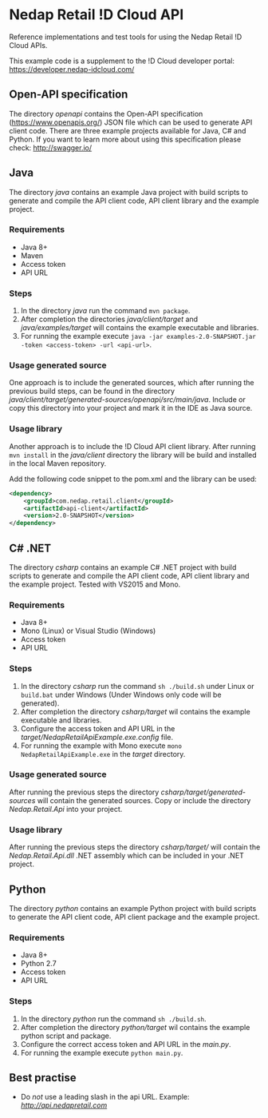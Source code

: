 Nedap Retail !D Cloud API
=========================
Reference implementations and test tools for using the Nedap Retail !D Cloud APIs.

This example code is a supplement to the !D Cloud developer portal: https://developer.nedap-idcloud.com/

## Open-API specification
The directory _openapi_ contains the Open-API specification (https://www.openapis.org/) JSON file which can be used to generate API client code. There are
three example projects available for Java, C# and Python. If you want to learn more about using this specification please check:
http://swagger.io/

## Java
The directory _java_ contains an example Java project with build scripts to generate and compile the API client code, API client
library and the example project.

### Requirements
* Java 8+
* Maven
* Access token
* API URL

### Steps
1. In the directory _java_ run the command `mvn package`.
2. After completion the directories _java/client/target_ and _java/examples/target_ will contains the example executable and libraries.
3. For running the example execute `java -jar examples-2.0-SNAPSHOT.jar -token <access-token> -url <api-url>`.

### Usage generated source 
One approach is to include the generated sources, which after running the previous build steps, can be found in the directory 
_java/client/target/generated-sources/openapi/src/main/java_.
Include or copy this directory into your project and mark it in the IDE as Java source.

### Usage library
Another approach is to include the !D Cloud API client library. After running `mvn install` in the _java/client_ directory the library 
will be build and installed in the local Maven repository.

Add the following code snippet to the pom.xml and the library can be used:
```xml
<dependency>
    <groupId>com.nedap.retail.client</groupId>
    <artifactId>api-client</artifactId>
    <version>2.0-SNAPSHOT</version>
</dependency>
```

## C# .NET
The directory _csharp_ contains an example C# .NET project with build scripts to generate and compile the API client code, API client 
library and the example project. Tested with VS2015 and Mono.

### Requirements
* Java 8+
* Mono (Linux) or Visual Studio (Windows) 
* Access token
* API URL

### Steps
1. In the directory _csharp_ run the command `sh ./build.sh` under Linux or `build.bat` under Windows (Under Windows only code will be generated).
2. After completion the directory _csharp/target_ wil contains the example executable and libraries.
3. Configure the access token and API URL in the _target/NedapRetailApiExample.exe.config_ file.
3. For running the example with Mono execute `mono NedapRetailApiExample.exe` in the _target_ directory.

### Usage generated source
After running the previous steps the directory _csharp/target/generated-sources_ will contain the generated sources. Copy or include the 
directory _Nedap.Retail.Api_ into your project.

### Usage library
After running the previous steps the directory _csharp/target/_ will contain the _Nedap.Retail.Api.dll_ .NET assembly which can be 
included in your .NET project. 

## Python
The directory _python_ contains an example Python project with build scripts to generate the API client code, API client 
package and the example project.

### Requirements
* Java 8+
* Python 2.7
* Access token
* API URL

### Steps
1. In the directory _python_ run the command `sh ./build.sh`.
2. After completion the directory _python/target_ wil contains the example python script and package.
3. Configure the correct access token and API URL in the _main.py_.
3. For running the example execute `python main.py`.

## Best practise
* Do _not_ use a leading slash in the api URL. Example: _http://api.nedapretail.com_